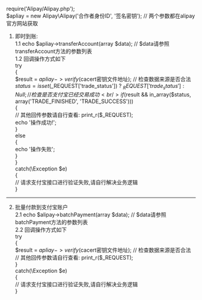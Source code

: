 
require('Alipay/Alipay.php');<br/>
$apliay = new Alipay\Alipay('合作者身份ID', '签名密钥');	// 两个参数都在alipay官方网站获取

1. 即时到账:<br/>
1.1 echo $apliay->transferAccount(array $data); // $data请参照transferAccount方法的参数列表<br/>
1.2 回调操作方式如下<br/>
try<br/>
{<br/>
	$result = $apliay->verify($cacert密钥文件地址);	// 检查数据来源是否合法<br/>
	$status = isset($_REQUEST['trade_status']) ? $_REQUEST['trade_status'] : Null;	// 检查是否支付宝已经交易成功<br/>
	if($result && in_array($status, array('TRADE_FINISHED', 'TRADE_SUCCESS')))<br/>
	{<br/>
		// 其他回传参数请自行查看: print_r($_REQUEST);<br/>
		echo '操作成功!';<br/>
	}<br/>
	else<br/>
	{<br/>
		echo '操作失败';<br/>
	}<br/>
}<br/>
catch(\Exception $e)<br/>
{<br/>
	// 请求支付宝接口进行验证失败,请自行解决业务逻辑<br/>
}<br/>

-----------------------------------------------------------------------------------------------------------------------------------

2. 批量付款到支付宝账户<br/>
2.1 echo $alipay->batchPayment(array $data); // $data请参照batchPayment方法的参数列表<br/>
2.2 回调操作方式如下<br/>
try<br/>
{<br/>
	$result = $apliay->verify($cacert密钥文件地址);	// 检查数据来源是否合法<br/>
	// 其他回传参数请自行查看: print_r($_REQUEST);<br/>
}<br/>
catch(\Exception $e)<br/>
{<br/>
	// 请求支付宝接口进行验证失败,请自行解决业务逻辑<br/>
}<br/>